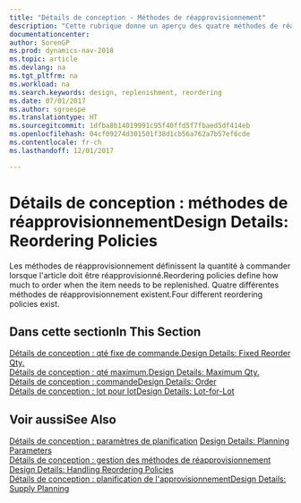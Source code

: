 ```yaml
---
title: "Détails de conception - Méthodes de réapprovisionnement"
description: "Cette rubrique donne un aperçu des quatre méthodes de réapprovisionnement disponibles."
documentationcenter: 
author: SorenGP
ms.prod: dynamics-nav-2018
ms.topic: article
ms.devlang: na
ms.tgt_pltfrm: na
ms.workload: na
ms.search.keywords: design, replenishment, reordering
ms.date: 07/01/2017
ms.author: sgroespe
ms.translationtype: HT
ms.sourcegitcommit: 1dfba8b14019991c95f40ffd5f7fbaed5df414eb
ms.openlocfilehash: 04cf09274d301501f38d1cb56a762a7b57ef6cde
ms.contentlocale: fr-ch
ms.lasthandoff: 12/01/2017

---
```

# <a name="design-details-reordering-policies"></a><span data-ttu-id="e2c38-103">Détails de conception : méthodes de réapprovisionnement</span><span class="sxs-lookup"><span data-stu-id="e2c38-103">Design Details: Reordering Policies</span></span>
<span data-ttu-id="e2c38-104">Les méthodes de réapprovisionnement définissent la quantité à commander lorsque l'article doit être réapprovisionné.</span><span class="sxs-lookup"><span data-stu-id="e2c38-104">Reordering policies define how much to order when the item needs to be replenished.</span></span> <span data-ttu-id="e2c38-105">Quatre différentes méthodes de réapprovisionnement existent.</span><span class="sxs-lookup"><span data-stu-id="e2c38-105">Four different reordering policies exist.</span></span>  

## <a name="in-this-section"></a><span data-ttu-id="e2c38-106">Dans cette section</span><span class="sxs-lookup"><span data-stu-id="e2c38-106">In This Section</span></span>  
[<span data-ttu-id="e2c38-107">Détails de conception : qté fixe de commande.</span><span class="sxs-lookup"><span data-stu-id="e2c38-107">Design Details: Fixed Reorder Qty.</span></span>](design-details-fixed-reorder-qty.md)  
[<span data-ttu-id="e2c38-108">Détails de conception : qté maximum.</span><span class="sxs-lookup"><span data-stu-id="e2c38-108">Design Details: Maximum Qty.</span></span>](design-details-maximum-qty.md)  
[<span data-ttu-id="e2c38-109">Détails de conception : commande</span><span class="sxs-lookup"><span data-stu-id="e2c38-109">Design Details: Order</span></span>](design-details-order.md)  
[<span data-ttu-id="e2c38-110">Détails de conception : lot pour lot</span><span class="sxs-lookup"><span data-stu-id="e2c38-110">Design Details: Lot-for-Lot</span></span>](design-details-lot-for-lot.md)  

## <a name="see-also"></a><span data-ttu-id="e2c38-111">Voir aussi</span><span class="sxs-lookup"><span data-stu-id="e2c38-111">See Also</span></span>  
<span data-ttu-id="e2c38-112">[Détails de conception : paramètres de planification](design-details-planning-parameters.md) </span><span class="sxs-lookup"><span data-stu-id="e2c38-112">[Design Details: Planning Parameters](design-details-planning-parameters.md) </span></span>  
<span data-ttu-id="e2c38-113">[Détails de conception : gestion des méthodes de réapprovisionnement](design-details-handling-reordering-policies.md) </span><span class="sxs-lookup"><span data-stu-id="e2c38-113">[Design Details: Handling Reordering Policies](design-details-handling-reordering-policies.md) </span></span>  
[<span data-ttu-id="e2c38-114">Détails de conception : planification de l'approvisionnement</span><span class="sxs-lookup"><span data-stu-id="e2c38-114">Design Details: Supply Planning</span></span>](design-details-supply-planning.md)


